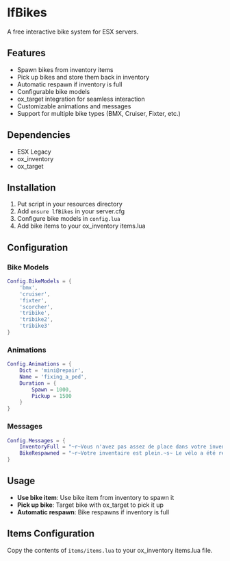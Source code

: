 # lfBikes

A free interactive bike system for ESX servers.

## Features

- Spawn bikes from inventory items
- Pick up bikes and store them back in inventory
- Automatic respawn if inventory is full
- Configurable bike models
- ox_target integration for seamless interaction
- Customizable animations and messages
- Support for multiple bike types (BMX, Cruiser, Fixter, etc.)

## Dependencies

- ESX Legacy
- ox_inventory
- ox_target

## Installation

1. Put script in your resources directory
2. Add `ensure lfBikes` in your server.cfg
3. Configure bike models in `config.lua`
4. Add bike items to your ox_inventory items.lua

## Configuration

### Bike Models
```lua
Config.BikeModels = {
    'bmx',
    'cruiser',
    'fixter',
    'scorcher',
    'tribike',
    'tribike2',
    'tribike3'
}
```

### Animations
```lua
Config.Animations = {
    Dict = 'mini@repair',
    Name = 'fixing_a_ped',
    Duration = {
        Spawn = 1000,
        Pickup = 1500
    }
}
```

### Messages
```lua
Config.Messages = {
    InventoryFull = "~r~Vous n'avez pas assez de place dans votre inventaire",
    BikeRespawned = "~r~Votre inventaire est plein.~s~ Le vélo a été replacé."
}
```

## Usage

- **Use bike item**: Use bike item from inventory to spawn it
- **Pick up bike**: Target bike with ox_target to pick it up
- **Automatic respawn**: Bike respawns if inventory is full

## Items Configuration

Copy the contents of `items/items.lua` to your ox_inventory items.lua file.
